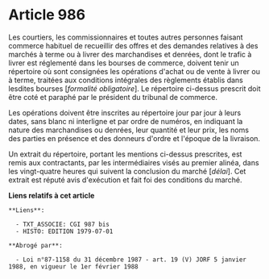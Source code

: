 # Article 986

Les courtiers, les commissionnaires et toutes autres personnes faisant commerce habituel de recueillir des offres et des
demandes relatives à des marchés à terme ou à livrer des marchandises et denrées, dont le trafic à livrer est réglementé dans
les bourses de commerce, doivent tenir un répertoire où sont consignées les opérations d'achat ou de vente à livrer ou à
terme, traitées aux conditions intégrales des règlements établis dans lesdites bourses [*formalité obligatoire*]. Le
répertoire ci-dessus prescrit doit être coté et paraphé par le président du tribunal de commerce.

Les opérations doivent être inscrites au répertoire jour par jour à leurs dates, sans blanc ni interligne et par ordre de
numéros, en indiquant la nature des marchandises ou denrées, leur quantité et leur prix, les noms des parties en présence et
des donneurs d'ordre et l'époque de la livraison.

Un extrait du répertoire, portant les mentions ci-dessus prescrites, est remis aux contractants, par les intermédiaires visés
au premier alinéa, dans les vingt-quatre heures qui suivent la conclusion du marché [*délai*]. Cet extrait est réputé avis
d'exécution et fait foi des conditions du marché.

**Liens relatifs à cet article**

	**Liens**:

	  - TXT_ASSOCIE: CGI 987 bis
	  - HISTO: EDITION 1979-07-01

	**Abrogé par**:

	  - Loi n°87-1158 du 31 décembre 1987 - art. 19 (V) JORF 5 janvier 1988, en vigueur le 1er février 1988
